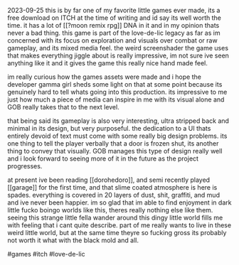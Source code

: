 2023-09-25
this is by far one of my favorite little games ever made, its a free download on ITCH at the time of writing and id say its well worth the time. it has a lot of [[?moon remix rpg]] DNA in it and in my opinion thats never a bad thing. this game is part of the love-de-lic legacy as far as im concerned with its focus on exploration and visuals over combat or raw gameplay, and its mixed media feel. the weird screenshader the game uses that makes everything jiggle about is really impressive, im not sure ive seen anything like it and it gives the game this really nice hand made feel.

im really curious how the games assets were made and i hope the developer gamma girl sheds some light on that at some point because its genuinely hard to tell whats going into this production. its impressive to me just how much a piece of media can inspire in me with its visual alone and GOB really takes that to the next level.

that being said its gameplay is also very interesting, ultra stripped back and minimal in its design, but very purposeful. the dedication to a UI thats entirely devoid of text must come with some really big design problems. its one thing to tell the player verbally that a door is frozen shut, its another thing to convey that visually. GOB manages this type of design really well and i look forward to seeing more of it in the future as the project progresses.

at present ive been reading [[dorohedoro]], and semi recently played [[garage]] for the first time, and that slime coated atmosphere is here is spades. everything is covered in 20 layers of dust, shit, graffiti, and mud and ive never been happier. im so glad that im able to find enjoyment in dark little fucko boingo worlds like this, theres really nothing else like them. seeing this strange little fella wander around this dingy little world fills me with feeling that i cant quite describe. part of me really wants to live in these weird little world, but at the same time theyre so fucking gross its probably not worth it what with the black mold and all.

#games #itch #love-de-lic